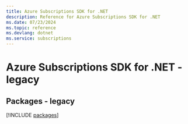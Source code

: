 ```yaml
---
title: Azure Subscriptions SDK for .NET
description: Reference for Azure Subscriptions SDK for .NET
ms.date: 07/23/2024
ms.topic: reference
ms.devlang: dotnet
ms.service: subscriptions
---
```

# Azure Subscriptions SDK for .NET - legacy
## Packages - legacy
[!INCLUDE [packages](subscriptions-index.md)]